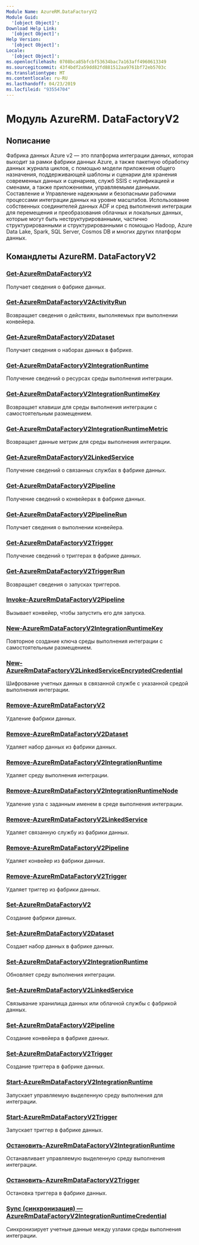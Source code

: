 ```yaml
---
Module Name: AzureRM.DataFactoryV2
Module Guid:
  '[object Object]': 
Download Help Link:
  '[object Object]': 
Help Version:
  '[object Object]': 
Locale:
  '[object Object]': 
ms.openlocfilehash: 0708bca85bfcbf53634bac7a163aff4960613349
ms.sourcegitcommit: 43f4bdf2a59dd82fd881512aa9761bf72eb5703c
ms.translationtype: MT
ms.contentlocale: ru-RU
ms.lasthandoff: 04/23/2019
ms.locfileid: "93554704"
---
```

# Модуль AzureRM. DataFactoryV2
## Nописание
Фабрика данных Azure v2 — это платформа интеграции данных, которая выходит за рамки фабрики данных Azure, а также пакетную обработку данных журнала циклов, с помощью модели приложения общего назначения, поддерживающей шаблоны и сценарии для хранения современных данных и сценариев, служб SSIS с нулификацией и сменами, а также приложениями, управляемыми данными. Составление и Управление надежными и безопасными рабочими процессами интеграции данных на уровне масштабов. Использование собственных соединителей данных ADF и сред выполнения интеграции для перемещения и преобразования облачных и локальных данных, которые могут быть неструктурированными, частично структурированными и структурированными с помощью Hadoop, Azure Data Lake, Spark, SQL Server, Cosmos DB и многих других платформ данных.

## Командлеты AzureRM. DataFactoryV2
### [Get-AzureRmDataFactoryV2](Get-AzureRmDataFactoryV2.md)
Получает сведения о фабрике данных.

### [Get-AzureRmDataFactoryV2ActivityRun](Get-AzureRmDataFactoryV2ActivityRun.md)
Возвращает сведения о действиях, выполняемых при выполнении конвейера.

### [Get-AzureRmDataFactoryV2Dataset](Get-AzureRmDataFactoryV2Dataset.md)
Получает сведения о наборах данных в фабрике.

### [Get-AzureRmDataFactoryV2IntegrationRuntime](Get-AzureRmDataFactoryV2IntegrationRuntime.md)
Получение сведений о ресурсах среды выполнения интеграции.

### [Get-AzureRmDataFactoryV2IntegrationRuntimeKey](Get-AzureRmDataFactoryV2IntegrationRuntimeKey.md)
Возвращает клавиши для среды выполнения интеграции с самостоятельным размещением.

### [Get-AzureRmDataFactoryV2IntegrationRuntimeMetric](Get-AzureRmDataFactoryV2IntegrationRuntimeMetric.md)
Возвращает данные метрик для среды выполнения интеграции. 

### [Get-AzureRmDataFactoryV2LinkedService](Get-AzureRmDataFactoryV2LinkedService.md)
Получение сведений о связанных службах в фабрике данных.

### [Get-AzureRmDataFactoryV2Pipeline](Get-AzureRmDataFactoryV2Pipeline.md)
Получение сведений о конвейерах в фабрике данных.

### [Get-AzureRmDataFactoryV2PipelineRun](Get-AzureRmDataFactoryV2PipelineRun.md)
Получает сведения о выполнении конвейера.

### [Get-AzureRmDataFactoryV2Trigger](Get-AzureRmDataFactoryV2Trigger.md)
Получение сведений о триггерах в фабрике данных.

### [Get-AzureRmDataFactoryV2TriggerRun](Get-AzureRmDataFactoryV2TriggerRun.md)
Возвращает сведения о запусках триггеров.

### [Invoke-AzureRmDataFactoryV2Pipeline](Invoke-AzureRmDataFactoryV2Pipeline.md)
  Вызывает конвейер, чтобы запустить его для запуска.

### [New-AzureRmDataFactoryV2IntegrationRuntimeKey](New-AzureRmDataFactoryV2IntegrationRuntimeKey.md)
Повторное создание ключа среды выполнения интеграции с самостоятельным размещением.

### [New-AzureRmDataFactoryV2LinkedServiceEncryptedCredential](New-AzureRmDataFactoryV2LinkedServiceEncryptedCredential.md)
Шифрование учетных данных в связанной службе с указанной средой выполнения интеграции.

### [Remove-AzureRmDataFactoryV2](Remove-AzureRmDataFactoryV2.md)
Удаление фабрики данных.

### [Remove-AzureRmDataFactoryV2Dataset](Remove-AzureRmDataFactoryV2Dataset.md)
Удаляет набор данных из фабрики данных.

### [Remove-AzureRmDataFactoryV2IntegrationRuntime](Remove-AzureRmDataFactoryV2IntegrationRuntime.md)
Удаляет среду выполнения интеграции.

### [Remove-AzureRmDataFactoryV2IntegrationRuntimeNode](Remove-AzureRmDataFactoryV2IntegrationRuntimeNode.md)
Удаление узла с заданным именем в среде выполнения интеграции.

### [Remove-AzureRmDataFactoryV2LinkedService](Remove-AzureRmDataFactoryV2LinkedService.md)
Удаляет связанную службу из фабрики данных.

### [Remove-AzureRmDataFactoryV2Pipeline](Remove-AzureRmDataFactoryV2Pipeline.md)
Удаляет конвейер из фабрики данных.

### [Remove-AzureRmDataFactoryV2Trigger](Remove-AzureRmDataFactoryV2Trigger.md)
Удаляет триггер из фабрики данных.

### [Set-AzureRmDataFactoryV2](Set-AzureRmDataFactoryV2.md)
Создание фабрики данных.

### [Set-AzureRmDataFactoryV2Dataset](Set-AzureRmDataFactoryV2Dataset.md)
Создает набор данных в фабрике данных.

### [Set-AzureRmDataFactoryV2IntegrationRuntime](Set-AzureRmDataFactoryV2IntegrationRuntime.md)
Обновляет среду выполнения интеграции.

### [Set-AzureRmDataFactoryV2LinkedService](Set-AzureRmDataFactoryV2LinkedService.md)
Связывание хранилища данных или облачной службы с фабрикой данных.

### [Set-AzureRmDataFactoryV2Pipeline](Set-AzureRmDataFactoryV2Pipeline.md)
Создание конвейера в фабрике данных.

### [Set-AzureRmDataFactoryV2Trigger](Set-AzureRmDataFactoryV2Trigger.md)
Создание триггера в фабрике данных.

### [Start-AzureRmDataFactoryV2IntegrationRuntime](Start-AzureRmDataFactoryV2IntegrationRuntime.md)
Запускает управляемую выделенную среду выполнения для интеграции.

### [Start-AzureRmDataFactoryV2Trigger](Start-AzureRmDataFactoryV2Trigger.md)
Запускает триггер в фабрике данных.

### [Остановить-AzureRmDataFactoryV2IntegrationRuntime](Stop-AzureRmDataFactoryV2IntegrationRuntime.md)
Останавливает управляемую выделенную среду выполнения интеграции.

### [Остановить-AzureRmDataFactoryV2Trigger](Stop-AzureRmDataFactoryV2Trigger.md)
Остановка триггера в фабрике данных.

### [Sync (синхронизация) — AzureRmDataFactoryV2IntegrationRuntimeCredential](Sync-AzureRmDataFactoryV2IntegrationRuntimeCredential.md)
Синхронизирует учетные данные между узлами среды выполнения интеграции.

